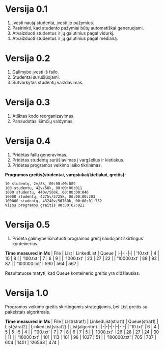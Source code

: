 # Versija 0.1

1. Įvesti naują studenta, įvesti jo pažymius.
2. Pasirinkti, kad studento pažymiai būtų automatiškai generuojami.
3. Atvaizduoti studentus ir jų galutinius pagal vidurkį.
4. Atvaizduoti studentus ir jų galutinius pagal medianą.


# Versija 0.2

1. Galimybė įvesti iš failo.
2. Studentai surušiuojami.
3. Sutvarkytas studentų vaizdavimas.


# Versija 0.3

1. Atliktas kodo reorganizavimas.
2. Panaudotas išimčių valdymas.

# Versija 0.4

1. Pridėtas failų generavimas.
2. Pridėtas studentų surūšiavimas į vargšelius ir kietiakus.
3. Pridėtas programos veikimo laiko tikrinimas.

**Programos greitis(studentai, vargsiukai/kietiakai, greitis):**
```
10 studentų, 2v/8k, 00:00:00:009
100 studentų, 42v/58k, 00:00:00:011
1000 studentų, 440v/560k, 00:00:00:046
10000 studentų, 4275v/5725k, 00:00:00:203
100000 studentų, 43240v/56760k, 00:00:01:752
Visos programos greitis 00:00:02:021
```

# Versija 0.5

1. Pridėta galimybė išmatuoti programos greitį naudojant skirtingus konteinerius.


**Time measured in Ms**
|          File          |        List         |  LinkedList   |     Queue      |
|-|-|-|-|
|        '10.txt'        |         4         |         10         |         8              |
|       '100.txt'        |         7         |         8          |         9              |
|       '1000.txt'       |         23        |         27         |         22             |
|      '10000.txt'       |         88        |         92         |         87             |
|      '100000.txt'      |        590        |        564         |        567             |

Rezultatuose matyti, kad Queue<T> konteinerio greitis yra didžiausias.
  
# Versija 1.0

Programos veikimo greitis skirtingomis strategijomis, bei List<T> greitis su pakeistais algoritmais.

**Time measured in Ms**
|          File          |        List(strat1)         |  LinkedList(strat1)   |     Queue(strat1)      |        List(strat2)         |  LinkedList(strat2)   |     List(algoritm)      |
|-|-|-|-|-|-|-|
|        '10.txt'        |         6         |         4          |         5             |         5         |         5          |         4              |
|       '100.txt'        |         7         |         7          |         8             |         6         |         7          |         5              |
|       '1000.txt'       |         26        |         28         |         27            |         24        |         30         |         11             |
|      '10000.txt'       |         101       |        113         |         101           |         98        |         1027       |         51             |
|      '100000.txt'      |         705       |        707         |         604           |         1401      |         126563     |         474            |

